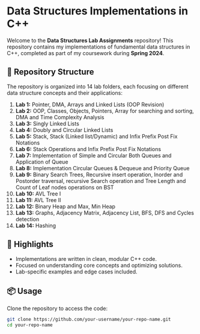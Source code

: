 # Data Structures Implementations in C++  

Welcome to the **Data Structures Lab Assignments** repository! This repository contains my implementations of fundamental data structures in C++, completed as part of my coursework during **Spring 2024**.  

## 📁 Repository Structure  
The repository is organized into 14 lab folders, each focusing on different data structure concepts and their applications:  

1. **Lab 1:** Pointer, DMA, Arrays and Linked Lists (OOP Revision)
2. **Lab 2:** OOP, Classes, Objects, Pointers, Array for searching and sorting, DMA and Time Complexity Analysis
3. **Lab 3:** Singly Linked Lists 
4. **Lab 4:** Doubly and Circular Linked Lists
5. **Lab 5:** Stack, Stack (Linked list/Dynamic) and Infix Prefix Post Fix Notations
6. **Lab 6:** Stack Operations and Infix Prefix Post Fix Notations  
7. **Lab 7:** Implementation of Simple and Circular Both Queues and Application of Queue  
8. **Lab 8:** Implementation Circular Queues & Dequeue and Priority Queue 
9. **Lab 9:** Binary Search Trees, Recursive insert operation, Inorder and Postorder traversal, recursive Search operation and Tree Length and Count of Leaf nodes operations on BST 
10. **Lab 10:** AVL Tree I
11. **Lab 11:** AVL Tree II
12. **Lab 12:** Binary Heap and Max, Min Heap
13. **Lab 13:** Graphs, Adjacency Matrix, Adjacency List, BFS, DFS and Cycles detection 
14. **Lab 14:** Hashing 

## 🚀 Highlights  
- Implementations are written in clean, modular C++ code.  
- Focused on understanding core concepts and optimizing solutions.  
- Lab-specific examples and edge cases included.  

## 📦 Usage  
Clone the repository to access the code:  
```bash  
git clone https://github.com/your-username/your-repo-name.git  
cd your-repo-name  
